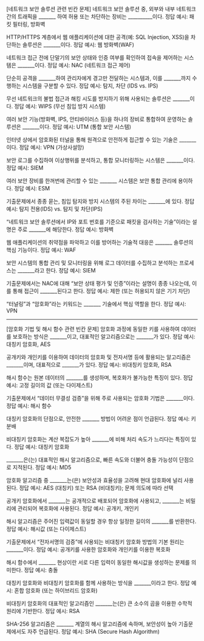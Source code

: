 [네트워크 보안 솔루션 관련 빈칸 문제]
네트워크 보안 솔루션 중, 외부와 내부 네트워크 간의 트래픽을 _______ 하여 허용 또는 차단하는 장비는 __________이다.
정답 예시: 패킷 필터링, 방화벽

HTTP/HTTPS 계층에서 웹 애플리케이션에 대한 공격(예: SQL Injection, XSS)을 차단하는 솔루션은 _______이다.
정답 예시: 웹 방화벽(WAF)

네트워크 접근 전에 단말기의 보안 상태와 인증 여부를 확인하여 접속을 제어하는 시스템은 _______이다.
정답 예시: NAC (네트워크 접근 제어)

단순히 공격을 _______하여 관리자에게 경고만 전달하는 시스템과, 이를 _______까지 수행하는 시스템을 구분할 수 있다.
정답 예시: 탐지, 차단 (IDS vs. IPS)

무선 네트워크의 불법 접근과 해킹 시도를 방지하기 위해 사용되는 솔루션은 _______이다.
정답 예시: WIPS (무선 침입 방지 시스템)

여러 보안 기능(방화벽, IPS, 안티바이러스 등)을 하나의 장비로 통합하여 운영하는 솔루션은 _______이다.
정답 예시: UTM (통합 보안 시스템)

인터넷 상에서 암호화된 터널을 통해 원격으로 안전하게 접근할 수 있는 기술은 _______이다.
정답 예시: VPN (가상사설망)

보안 로그를 수집하여 이상행위를 분석하고, 통합 모니터링하는 시스템은 _______이다.
정답 예시: SIEM

여러 보안 장비를 한꺼번에 관리할 수 있는 _______ 시스템은 보안 통합 관리에 용이하다.
정답 예시: ESM

기출문제에서 종종 묻는, 침입 탐지와 방지 시스템의 주된 차이는 _______에 있다.
정답 예시: 탐지 전용(IDS) vs. 탐지 및 차단(IPS)

“네트워크 보안 솔루션에서 IP와 포트 번호를 기준으로 패킷을 검사하는 기술”이라는 설명은 주로 _______에 해당한다.
정답 예시: 방화벽

웹 애플리케이션의 취약점을 파악하고 이를 방어하는 기술적 대응은 _______ 솔루션의 핵심 기능이다.
정답 예시: WAF

보안 시스템의 통합 관리 및 모니터링을 위해 로그 데이터를 수집하고 분석하는 프로세스는 _______라고 한다.
정답 예시: SIEM

기출문제에서는 NAC에 대해 “보안 상태 평가 및 인증”이라는 설명이 종종 나오는데, 이를 통해 접근이 _______된다고 한다.
정답 예시: 제한 (또는 허용되지 않은 기기 차단)

“터널링”과 “암호화”라는 키워드는 _______ 기술에서 핵심 역할을 한다.
정답 예시: VPN

<hr>

[암호화 기법 및 해시 함수 관련 빈칸 문제]
암호화 과정에 동일한 키를 사용하여 데이터를 보호하는 방식은 _______이고, 대표적인 알고리즘으로는 _______가 있다.
정답 예시: 대칭키 암호화, AES

공개키와 개인키를 이용하여 데이터의 암호화 및 전자서명 등에 활용되는 알고리즘은 _______이며, 대표적으로 _______가 있다.
정답 예시: 비대칭키 암호화, RSA

해시 함수는 원본 데이터의 _______를 생성하며, 복호화가 불가능한 특징이 있다.
정답 예시: 고정 길이의 값 (또는 다이제스트)

기출문제에서 “데이터 무결성 검증”을 위해 주로 사용되는 암호화 기법은 _______이다.
정답 예시: 해시 함수

대칭키 암호화의 단점으로, 안전한 _______ 방법이 어려운 점이 언급된다.
정답 예시: 키 분배

비대칭키 암호화는 계산 복잡도가 높아 _______에 비해 처리 속도가 느리다는 특징이 있다.
정답 예시: 대칭키 암호화

_______은(는) 대표적인 해시 알고리즘으로, 빠른 속도와 더불어 충돌 가능성이 단점으로 지적된다.
정답 예시: MD5

암호화 알고리즘 중 _______는(은) 보안성과 효율성을 고려해 현대 암호화에 널리 사용된다.
정답 예시: AES (대칭키) 또는 RSA (비대칭키); 문제 의도에 따라 선택

공개키 암호화에서 _______는 공개적으로 배포되어 암호화에 사용되고, _______는 비밀리에 관리되어 복호화에 사용된다.
정답 예시: 공개키, 개인키

해시 알고리즘은 주어진 입력값이 동일할 경우 항상 일정한 길이의 _______를 반환한다.
정답 예시: 해시값 (또는 다이제스트)

기출문제에서 “전자서명의 검증”에 사용되는 비대칭키 암호화 방법의 기본 원리는 _______이다.
정답 예시: 공개키를 사용한 암호화와 개인키를 이용한 복호화

해시 함수에서 _______ 현상이란 서로 다른 입력이 동일한 해시값을 생성하는 문제를 의미한다.
정답 예시: 충돌

대칭키 암호화와 비대칭키 암호화를 함께 사용하는 방식을 _______이라고 한다.
정답 예시: 혼합 암호화 (또는 하이브리드 암호화)

비대칭키 암호화의 대표적인 알고리즘인 _______는(은) 큰 소수의 곱을 이용한 수학적 원리에 기반한다.
정답 예시: RSA

SHA-256 알고리즘은 _______ 계열의 해시 알고리즘에 속하며, 보안성이 높아 기출문제에서도 자주 언급된다.
정답 예시: SHA (Secure Hash Algorithm)